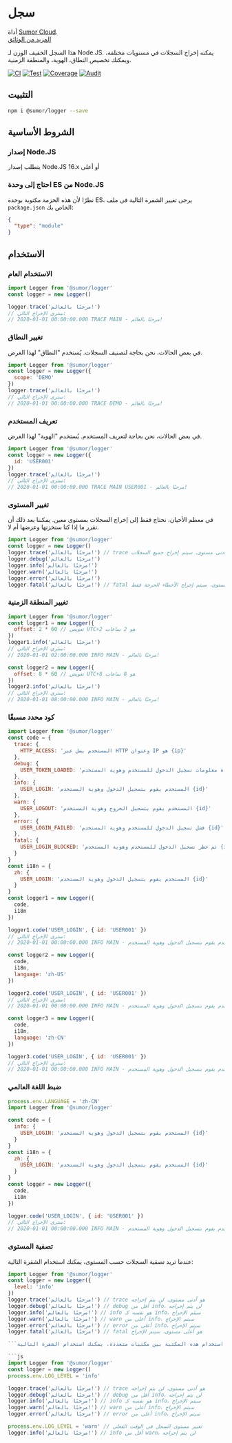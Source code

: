 # سجل

أداة [Sumor Cloud](https://sumor.cloud).  
[المزيد من الوثائق](https://sumor.cloud/logger)

هذا السجل الخفيف الوزن لـ Node.JS.
يمكنه إخراج السجلات في مستويات مختلفة، ويمكنك تخصيص النطاق، الهوية، والمنطقة الزمنية.

[![CI](https://github.com/sumor-cloud/logger/actions/workflows/ci.yml/badge.svg)](https://github.com/sumor-cloud/logger/actions/workflows/ci.yml)
[![Test](https://github.com/sumor-cloud/logger/actions/workflows/ut.yml/badge.svg)](https://github.com/sumor-cloud/logger/actions/workflows/ut.yml)
[![Coverage](https://github.com/sumor-cloud/logger/actions/workflows/coverage.yml/badge.svg)](https://github.com/sumor-cloud/logger/actions/workflows/coverage.yml)
[![Audit](https://github.com/sumor-cloud/logger/actions/workflows/audit.yml/badge.svg)](https://github.com/sumor-cloud/logger/actions/workflows/audit.yml)

## التثبيت

```bash
npm i @sumor/logger --save
```

## الشروط الأساسية

### إصدار Node.JS

يتطلب إصدار Node.JS 16.x أو أعلى

### احتاج إلى وحدة ES من Node.JS

نظرًا لأن هذه الحزمة مكتوبة بوحدة ES،
يرجى تغيير الشفرة التالية في ملف `package.json` الخاص بك:

```json
{
  "type": "module"
}
```

## الاستخدام

### الاستخدام العام

```js
import Logger from '@sumor/logger'
const logger = new Logger()

logger.trace('مرحبًا بالعالم!')
// سترى الإخراج التالي:
// 2020-01-01 00:00:00.000 TRACE MAIN - مرحبًا بالعالم!
```

### تغيير النطاق

في بعض الحالات، نحن بحاجة لتصنيف السجلات. يُستخدم "النطاق" لهذا الغرض.

```js
import Logger from '@sumor/logger'
const logger = new Logger({
  scope: 'DEMO'
})
logger.trace('مرحبًا بالعالم!')
// سترى الإخراج التالي:
// 2020-01-01 00:00:00.000 TRACE DEMO - مرحبًا بالعالم!
```

### تعريف المستخدم

في بعض الحالات، نحن بحاجة لتعريف المستخدم. يُستخدم "الهوية" لهذا الغرض.

```js
import Logger from '@sumor/logger'
const logger = new Logger({
  id: 'USER001'
})
logger.trace('مرحبًا بالعالم!')
// سترى الإخراج التالي:
// 2020-01-01 00:00:00.000 TRACE MAIN USER001 - مرحبًا بالعالم!
```

### تغيير المستوى

في معظم الأحيان، نحتاج فقط إلى إخراج السجلات بمستوى معين. يمكننا بعد ذلك أن نقرر ما إذا كنا سنخزنها وعرضها أم لا.

```js
import Logger from '@sumor/logger'
const logger = new Logger()
logger.trace('مرحبًا بالعالم!') // trace هو أدنى مستوى، سيتم إخراج جميع السجلات
logger.debug('مرحبًا بالعالم!')
logger.info('مرحبًا بالعالم!')
logger.warn('مرحبًا بالعالم!')
logger.error('مرحبًا بالعالم!')
logger.fatal('مرحبًا بالعالم!') // fatal هو أعلى مستوى، سيتم إخراج الأخطاء الحرجة فقط
```

### تغيير المنطقة الزمنية

```js
import Logger from '@sumor/logger'
const logger1 = new Logger({
  offset: 2 * 60 // تعويض UTC+2 هو 2 ساعات
})
logger1.info('مرحبًا بالعالم!')
// سترى الإخراج التالي:
// 2020-01-01 02:00:00.000 INFO MAIN - مرحبًا بالعالم!

const logger2 = new Logger({
  offset: 8 * 60 // تعويض UTC+8 هو 8 ساعات
})
logger2.info('مرحبًا بالعالم!')
// سترى الإخراج التالي:
// 2020-01-01 08:00:00.000 INFO MAIN - مرحبًا بالعالم!
```

### كود محدد مسبقًا

```js
import Logger from '@sumor/logger'
const code = {
  trace: {
    HTTP_ACCESS: 'المستخدم يصل عبر HTTP وعنوان IP هو {ip}'
  },
  debug: {
    USER_TOKEN_LOADED: 'تمت قراءة معلومات تسجيل الدخول للمستخدم وهوية المستخدم {id}'
  },
  info: {
    USER_LOGIN: 'المستخدم يقوم بتسجيل الدخول وهوية المستخدم {id}'
  },
  warn: {
    USER_LOGOUT: 'المستخدم يقوم بتسجيل الخروج وهوية المستخدم {id}'
  },
  error: {
    USER_LOGIN_FAILED: 'فشل تسجيل الدخول للمستخدم وهوية المستخدم {id}'
  },
  fatal: {
    USER_LOGIN_BLOCKED: 'تم حظر تسجيل الدخول للمستخدم وهوية المستخدم {id}'
  }
}
const i18n = {
  zh: {
    USER_LOGIN: 'المستخدم يقوم بتسجيل الدخول وهوية المستخدم {id}'
  }
}
const logger1 = new Logger({
  code,
  i18n
})

logger1.code('USER_LOGIN', { id: 'USER001' })
// سترى الإخراج التالي:
// 2020-01-01 00:00:00.000 INFO MAIN - المستخدم يقوم بتسجيل الدخول وهوية المستخدم USER001

const logger2 = new Logger({
  code,
  i18n,
  language: 'zh-US'
})

logger2.code('USER_LOGIN', { id: 'USER001' })
// سترى الإخراج التالي:
// 2020-01-01 00:00:00.000 INFO MAIN - المستخدم يقوم بتسجيل الدخول وهوية المستخدم USER001

const logger3 = new Logger({
  code,
  i18n,
  language: 'zh-CN'
})

logger3.code('USER_LOGIN', { id: 'USER001' })
// سترى الإخراج التالي:
// 2020-01-01 00:00:00.000 INFO MAIN - المستخدم يقوم بتسجيل الدخول وهوية المستخدم USER001
```

### ضبط اللغة العالمي

```js
process.env.LANGUAGE = 'zh-CN'
import Logger from '@sumor/logger'

const code = {
  info: {
    USER_LOGIN: 'المستخدم يقوم بتسجيل الدخول وهوية المستخدم {id}'
  }
}
const i18n = {
  zh: {
    USER_LOGIN: 'المستخدم يقوم بتسجيل الدخول وهوية المستخدم {id}'
  }
}
const logger = new Logger({
  code,
  i18n
})

logger.code('USER_LOGIN', { id: 'USER001' })
// سترى الإخراج التالي:
// 2020-01-01 00:00:00.000 INFO MAIN - المستخدم يقوم بتسجيل الدخول وهوية المستخدم USER001
```

### تصفية المستوى

عندما تريد تصفية السجلات حسب المستوى، يمكنك استخدام الشفرة التالية:

```js
import Logger from '@sumor/logger'
const logger = new Logger({
  level: 'info'
})
logger.trace('مرحبًا بالعالم!') // trace هو أدنى مستوى، لن يتم إخراجه
logger.debug('مرحبًا بالعالم!') // debug أقل من info، لن يتم إخراجه
logger.info('مرحبًا بالعالم!') // info هو نفسه كـ info، سيتم الإخراج
logger.warn('مرحبًا بالعالم!') // warn أعلى من info، سيتم الإخراج
logger.error('مرحبًا بالعالم!') // error أعلى من info، سيتم الإخراج
logger.fatal('مرحبًا بالعالم!') // fatal هو أعلى مستوى، سيتم الإخراج

```عند استخدام هذه المكتبة بين مكتبات متعددة، يمكنك استخدام الشفرة التالية:

```js
import Logger from '@sumor/logger'
const logger = new Logger()
process.env.LOG_LEVEL = 'info'

logger.trace('مرحبًا بالعالم!') // trace هو أدنى مستوى، لن يتم إخراجه
logger.debug('مرحبًا بالعالم!') // debug أقل من info، لن يتم إخراجه
logger.info('مرحبًا بالعالم!') // info هو نفسه كـ info، سيتم الإخراج
logger.warn('مرحبًا بالعالم!') // warn أعلى من info، سيتم الإخراج
logger.error('مرحبًا بالعالم!') // error أعلى من info، سيتم الإخراج

process.env.LOG_LEVEL = 'warn' // تغيير مستوى السجل في الوقت الفعلي
logger.info('مرحبًا بالعالم!') // info أقل من warn، لن يتم إخراجه
```